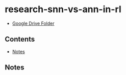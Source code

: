 # research-snn-vs-ann-in-rl


* [Google Drive Folder](https://drive.google.com/drive/folders/1mg8L234w0UKHV8RTb_CtaCxzJC0KfjkW)

## Contents
* [Notes](#notes)



## <div id='notes'>Notes</div>  


